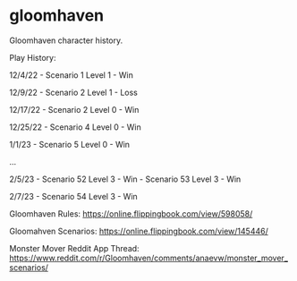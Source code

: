 # gloomhaven

Gloomhaven character history.

Play History:

12/4/22 - Scenario 1 Level 1 - Win

12/9/22 - Scenario 2 Level 1 - Loss

12/17/22 - Scenario 2 Level 0 - Win

12/25/22 - Scenario 4 Level 0 - Win

1/1/23 - Scenario 5 Level 0 - Win

...

2/5/23 - Scenario 52 Level 3 - Win
       - Scenario 53 Level 3 - Win

2/7/23 - Scenario 54 Level 3 - Win

Gloomhaven Rules: https://online.flippingbook.com/view/598058/

Gloomahven Scenarios: https://online.flippingbook.com/view/145446/

Monster Mover Reddit App Thread: https://www.reddit.com/r/Gloomhaven/comments/anaevw/monster_mover_scenarios/
